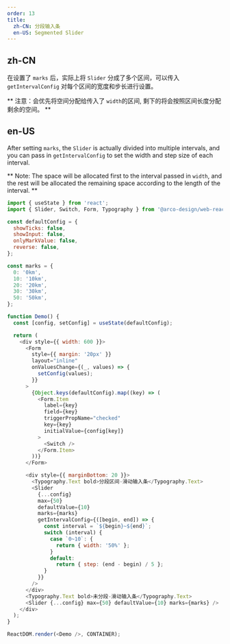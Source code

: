 ```yaml
---
order: 13
title:
  zh-CN: 分段输入条
  en-US: Segmented Slider
---
```


## zh-CN

在设置了 `marks` 后，实际上将 `Slider` 分成了多个区间，可以传入 `getIntervalConfig` 对每个区间的宽度和步长进行设置。

** 注意：会优先将空间分配给传入了 `width`的区间, 剩下的将会按照区间长度分配剩余的空间。 **

## en-US

After setting `marks`, the `Slider` is actually divided into multiple intervals, and you can pass in `getIntervalConfig` to set the width and step size of each interval.

** Note: The space will be allocated first to the interval passed in `width`, and the rest will be allocated the remaining space according to the length of the interval. **



```js
import { useState } from 'react';
import { Slider, Switch, Form, Typography } from '@arco-design/web-react';

const defaultConfig = {
  showTicks: false,
  showInput: false,
  onlyMarkValue: false,
  reverse: false,
};

const marks = {
  0: '0km',
  10: '10km',
  20: '20km',
  30: '30km',
  50: '50km',
};

function Demo() {
  const [config, setConfig] = useState(defaultConfig);

  return (
    <div style={{ width: 600 }}>
      <Form
        style={{ margin: '20px' }}
        layout="inline"
        onValuesChange={(_, values) => {
          setConfig(values);
        }}
      >
        {Object.keys(defaultConfig).map((key) => (
          <Form.Item
            label={key}
            field={key}
            triggerPropName="checked"
            key={key}
            initialValue={config[key]}
          >
            <Switch />
          </Form.Item>
        ))}
      </Form>

      <div style={{ marginBottom: 20 }}>
        <Typography.Text bold>分段区间-滑动输入条</Typography.Text>
        <Slider
          {...config}
          max={50}
          defaultValue={10}
          marks={marks}
          getIntervalConfig={([begin, end]) => {
            const interval = `${begin}~${end}`;
            switch (interval) {
              case `0~10`: {
                return { width: '50%' };
              }
              default:
                return { step: (end - begin) / 5 };
            }
          }}
        />
      </div>
      <Typography.Text bold>未分段-滑动输入条</Typography.Text>
      <Slider {...config} max={50} defaultValue={10} marks={marks} />
    </div>
  );
}

ReactDOM.render(<Demo />, CONTAINER);
```
